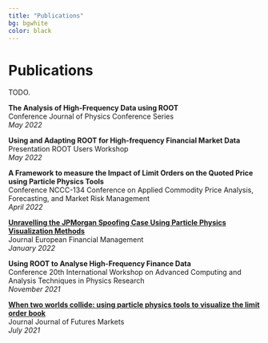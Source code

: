 ```yaml
---
title: "Publications"
bg: bgwhite
color: black
---
```


# Publications

TODO.
<html>
  <link rel="stylesheet" href="https://maxcdn.bootstrapcdn.com/bootstrap/3.4.1/css/bootstrap.min.css">
  
  <b>The Analysis of High-Frequency Data using ROOT</b>
  <br>
  <span class="label label-info">Conference</span> Journal of Physics Conference Series
  <br>
  <i>May 2022</i>

  <b>Using and Adapting ROOT for High-frequency Financial Market Data</b>
  <br>
  <span class="label label-info">Presentation</span> ROOT Users Workshop
  <br>
  <i>May 2022</i>
  
   <b>A Framework to measure the Impact of Limit Orders on the Quoted Price using Particle Physics Tools</b>
  <br>
  <span class="label label-info">Conference</span> NCCC-134 Conference on Applied Commodity Price Analysis, Forecasting, and Market Risk Management
  <br>
  <i>April 2022</i>
  
  <b><a href="https://doi.org/10.1111/eufm.12353" target="_blank">Unravelling the JPMorgan Spoofing Case Using Particle Physics Visualization Methods</a></b>
  <br>
  <span class="label label-info">Journal</span> European Financial Management
  <br>
  <i>January 2022</i>
  
  <b>Using ROOT to Analyse High-Frequency Finance Data</b>
  <br>
  <span class="label label-info">Conference</span> 20th International Workshop on Advanced Computing and Analysis Techniques in Physics Research
  <br>
  <i>November 2021</i>
  
  <b><a href="https://doi.org/10.1002/fut.22251" target="_blank">When two worlds collide: using particle physics tools to visualize the limit order book</a></b>
  <br>
  <span class="label label-info">Journal</span> Journal of Futures Markets
  <br>
  <i>July 2021</i>
  
</html>
